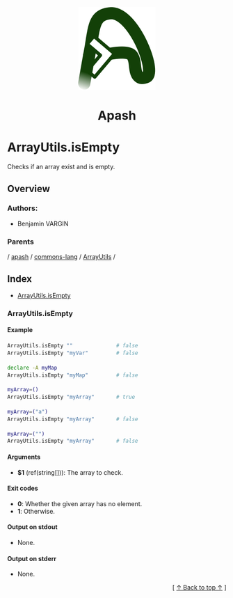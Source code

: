 
<div align='center' id='apash-top'>
  <a href='https://github.com/hastec-fr/apash'>
    <img alt='apash-logo' src='../../../../../../../assets/apash-logo.svg'/>
  </a>

  # Apash
</div>

# ArrayUtils.isEmpty

Checks if an array exist and is empty.

## Overview

### Authors:
* Benjamin VARGIN

### Parents
<!-- apash.parentBegin -->
[](../../../../.md) / [apash](../../../apash.md) / [commons-lang](../../commons-lang.md) / [ArrayUtils](../ArrayUtils.md) / 
<!-- apash.parentEnd -->

## Index

* [ArrayUtils.isEmpty](#arrayutilsisempty)

### ArrayUtils.isEmpty

#### Example
```bash
ArrayUtils.isEmpty ""              # false
ArrayUtils.isEmpty "myVar"         # false

declare -A myMap
ArrayUtils.isEmpty "myMap"         # false

myArray=()
ArrayUtils.isEmpty "myArray"       # true

myArray=("a")
ArrayUtils.isEmpty "myArray"       # false

myArray=("")
ArrayUtils.isEmpty "myArray"       # false
```

#### Arguments

* **$1** (ref(string[])): The array to check.

#### Exit codes

* **0**: Whether the given array has no element.
* **1**: Otherwise.

#### Output on stdout

* None.

#### Output on stderr

* None.


  <div align='right'>[ <a href='#apash-top'>↑ Back to top ↑</a> ]</div>

